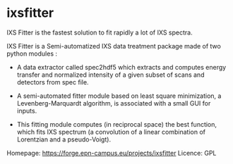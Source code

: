 # ixsfitter
IXS Fitter is the fastest solution to fit rapidly a lot of IXS spectra. 

IXS Fitter is a Semi-automatized IXS data treatment package made of two python modules :

* A data extractor called spec2hdf5 which extracts and computes energy transfer and normalized intensity of a given subset of scans and detectors from spec file.

* A semi-automated fitter module based on least square minimization, a Levenberg-Marquardt algorithm, is associated with a small GUI for inputs.
* This fitting module computes (in reciprocal space) the best function, which fits IXS spectrum (a convolution of a linear combination of Lorentzian and a pseudo-Voigt).

Homepage: https://forge.epn-campus.eu/projects/ixsfitter
Licence: GPL
